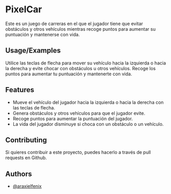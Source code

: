 
# PixelCar

Este es un juego de carreras en el que el jugador tiene que evitar obstáculos y otros vehículos mientras recoge puntos para aumentar su puntuación y mantenerse con vida.

## Usage/Examples

Utilice las teclas de flecha para mover su vehículo hacia la izquierda o hacia la derecha y evite chocar con obstáculos u otros vehículos. Recoge los puntos para aumentar tu puntuación y mantenerte con vida.

## Features

- Mueve el vehículo del jugador hacia la izquierda o hacia la derecha con las teclas de flecha.
- Genera obstáculos y otros vehículos para que el jugador evite.
- Recoge puntos para aumentar la puntuación del jugador.
- La vida del jugador disminuye si choca con un obstáculo o un vehículo.
## Contributing

Si quieres contribuir a este proyecto, puedes hacerlo a través de pull requests en Github.
## Authors

- [@araxielfenix](https://github.com/Araxielfenix)
